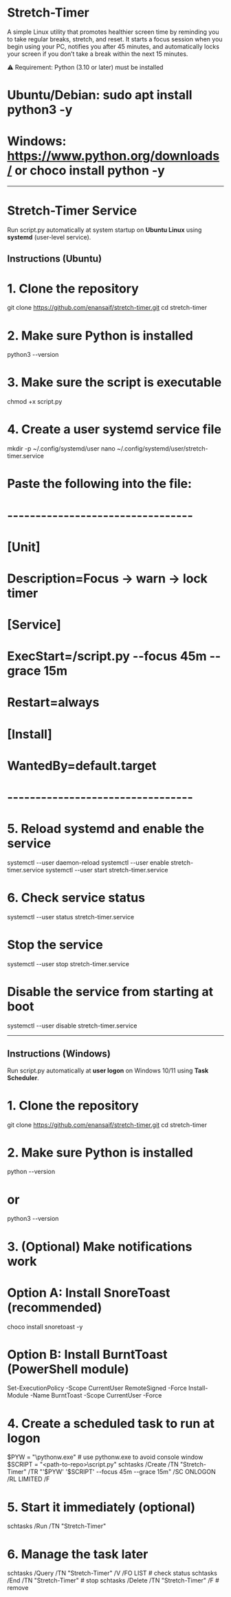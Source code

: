 # Stretch-Timer
A simple Linux utility that promotes healthier screen time by reminding you to take regular breaks, stretch, and reset. It starts a focus session when you begin using your PC, notifies you after 45 minutes, and automatically locks your screen if you don’t take a break within the next 15 minutes.

⚠️ Requirement: Python (3.10 or later) must be installed
# Ubuntu/Debian: sudo apt install python3 -y
# Windows: https://www.python.org/downloads/ or choco install python -y

---
# Stretch-Timer Service
Run script.py automatically at system startup on **Ubuntu Linux** using **systemd** (user-level service).

## Instructions (Ubuntu)
# 1. Clone the repository
git clone https://github.com/enansaif/stretch-timer.git
cd stretch-timer

# 2. Make sure Python is installed
python3 --version

# 3. Make sure the script is executable
chmod +x script.py

# 4. Create a user systemd service file
mkdir -p ~/.config/systemd/user
nano ~/.config/systemd/user/stretch-timer.service

# Paste the following into the file:
# ---------------------------------
# [Unit]
# Description=Focus → warn → lock timer
#
# [Service]
# ExecStart=<path-to-repo>/script.py --focus 45m --grace 15m
# Restart=always
#
# [Install]
# WantedBy=default.target
# ---------------------------------

# 5. Reload systemd and enable the service
systemctl --user daemon-reload
systemctl --user enable stretch-timer.service
systemctl --user start stretch-timer.service

# 6. Check service status
systemctl --user status stretch-timer.service

# Stop the service
systemctl --user stop stretch-timer.service

# Disable the service from starting at boot
systemctl --user disable stretch-timer.service

---
## Instructions (Windows)
Run script.py automatically at **user logon** on Windows 10/11 using **Task Scheduler**.

# 1. Clone the repository
git clone https://github.com/enansaif/stretch-timer.git
cd stretch-timer

# 2. Make sure Python is installed
python --version
# or
python3 --version

# 3. (Optional) Make notifications work
# Option A: Install SnoreToast (recommended)
choco install snoretoast -y
# Option B: Install BurntToast (PowerShell module)
Set-ExecutionPolicy -Scope CurrentUser RemoteSigned -Force
Install-Module -Name BurntToast -Scope CurrentUser -Force

# 4. Create a scheduled task to run at logon
$PYW = "<path-to>\pythonw.exe" # use pythonw.exe to avoid console window
$SCRIPT = "<path-to-repo>\script.py"
schtasks /Create /TN "Stretch-Timer" /TR "'$PYW' '$SCRIPT' --focus 45m --grace 15m" /SC ONLOGON /RL LIMITED /F

# 5. Start it immediately (optional)
schtasks /Run /TN "Stretch-Timer"

# 6. Manage the task later
schtasks /Query /TN "Stretch-Timer" /V /FO LIST # check status
schtasks /End /TN "Stretch-Timer" # stop
schtasks /Delete /TN "Stretch-Timer" /F # remove
